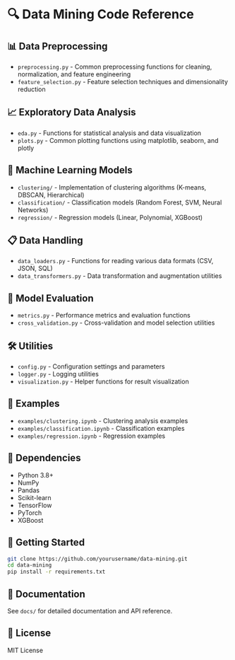 # 🔍 Data Mining Code Reference

## 📊 Data Preprocessing
- `preprocessing.py` - Common preprocessing functions for cleaning, normalization, and feature engineering
- `feature_selection.py` - Feature selection techniques and dimensionality reduction

## 📈 Exploratory Data Analysis
- `eda.py` - Functions for statistical analysis and data visualization
- `plots.py` - Common plotting functions using matplotlib, seaborn, and plotly

## 🤖 Machine Learning Models
- `clustering/` - Implementation of clustering algorithms (K-means, DBSCAN, Hierarchical)
- `classification/` - Classification models (Random Forest, SVM, Neural Networks)
- `regression/` - Regression models (Linear, Polynomial, XGBoost)

## 📋 Data Handling
- `data_loaders.py` - Functions for reading various data formats (CSV, JSON, SQL)
- `data_transformers.py` - Data transformation and augmentation utilities

## 🧪 Model Evaluation
- `metrics.py` - Performance metrics and evaluation functions
- `cross_validation.py` - Cross-validation and model selection utilities

## 🛠️ Utilities
- `config.py` - Configuration settings and parameters
- `logger.py` - Logging utilities
- `visualization.py` - Helper functions for result visualization

## 📝 Examples
- `examples/clustering.ipynb` - Clustering analysis examples
- `examples/classification.ipynb` - Classification examples
- `examples/regression.ipynb` - Regression examples

## 🔗 Dependencies
- Python 3.8+
- NumPy
- Pandas
- Scikit-learn
- TensorFlow
- PyTorch
- XGBoost

## 🚀 Getting Started
```bash
git clone https://github.com/yourusername/data-mining.git
cd data-mining
pip install -r requirements.txt
```

## 📖 Documentation
See `docs/` for detailed documentation and API reference.

## 📄 License
MIT License
